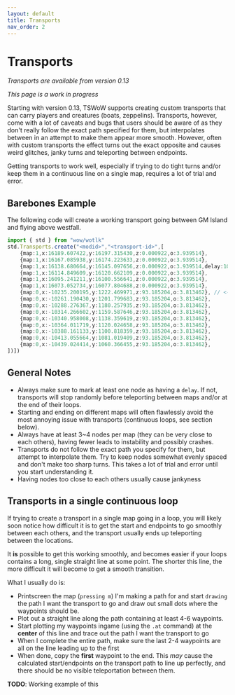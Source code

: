 ```yaml
---
layout: default
title: Transports
nav_order: 2
---
```


# Transports

_Transports are available from version 0.13_

_This page is a work in progress_

Starting with version 0.13, TSWoW supports creating custom transports that can carry players and creatures (boats, zeppelins).
Transports, however, come with a lot of caveats and bugs that users should be aware of as they don't really follow the exact path specified for them,
but interpolates between in an attempt to make them appear more smooth.
However, often with custom transports the effect turns out the exact opposite and causes weird glitches, janky turns and teleporting between endpoints.

Getting transports to work well, especially if trying to do tight turns and/or keep them in a continuous line on a single map, requires a lot of trial and error.

## Barebones Example
The following code will create a working transport going between GM Island and flying above westfall.

```ts
import { std } from "wow/wotlk"
std.Transports.create("<modid>","<transport-id>",[
    {map:1,x:16189.607422,y:16197.315430,z:0.000922,o:3.939514},
    {map:1,x:16167.085938,y:16174.223633,z:0.000922,o:3.939514},
    {map:1,x:16138.680664,y:16145.097656,z:0.000922,o:3.939514,delay:10},
    {map:1,x:16114.849609,y:16120.662109,z:0.000922,o:3.939514},
    {map:1,x:16095.241211,y:16100.556641,z:0.000922,o:3.939514},
    {map:1,x:16073.052734,y:16077.804688,z:0.000922,o:3.939514},
    {map:0,x:-10235.200195,y:1222.469971,z:93.185204,o:3.813462}, // <-- transport will automatically teleport here!
    {map:0,x:-10261.190430,y:1201.799683,z:93.185204,o:3.813462},
    {map:0,x:-10288.276367,y:1180.257935,z:93.185204,o:3.813462},
    {map:0,x:-10314.266602,y:1159.587646,z:93.185204,o:3.813462},
    {map:0,x:-10340.958008,y:1138.359619,z:93.185204,o:3.813462},
    {map:0,x:-10364.011719,y:1120.024658,z:93.185204,o:3.813462},
    {map:0,x:-10388.161133,y:1100.818359,z:93.185204,o:3.813462},
    {map:0,x:-10413.055664,y:1081.019409,z:93.185204,o:3.813462},
    {map:0,x:-10439.024414,y:1060.366455,z:93.185204,o:3.813462},
])])
```

## General Notes
- Always make sure to mark at least one node as having a `delay`. If not, transports will stop randomly before teleporting between maps and/or at the end of their loops.
- Starting and ending on different maps will often flawlessly avoid the most annoying issue with transports (continuous loops, see section below).
- Always have at least 3~4 nodes per map (they can be very close to each others), having fewer leads to instability and possibly crashes.
- Transports do not follow the exact path you specify for them, but attempt to interpolate them. Try to keep nodes somewhat evenly spaced and don't make too sharp turns.
This takes a lot of trial and error until you start understanding it.
- Having nodes too close to each others usually cause jankyness

## Transports in a single continuous loop

If trying to create a transport in a single map going in a loop,
you will likely soon notice how difficult it is to get the start and endpoints to go smoothly between each others,
and the transport usually ends up teleporting between the locations.

It **is** possible to get this working smoothly, and becomes easier if your loops contains a long, single straight line at some point. The shorter this line,
the more difficult it will become to get a smooth transition.

What I usually do is:

- Printscreen the map (`pressing m`) I'm making a path for and start `drawing` the path I want the transport to go and draw out small dots where the waypoints should be.
- Plot out a straight line along the path containing at least 4-6 waypoints.
- Start plotting my waypoints ingame (using the `.at` command) at the **center** of this line and trace out the path I want the transport to go
- When I complete the entire path, make sure the last 2-4 waypoints are all on the line leading up to the first
- When done, copy the **first** waypoint to the end. This _may_ cause the calculated start/endpoints on the transport path to line up perfectly,
and there should be no visible teleportation between them.

**TODO**: Working example of this
